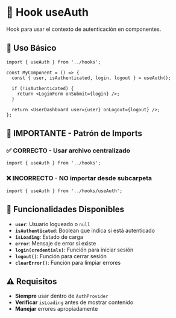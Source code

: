 # 🔐 Hook useAuth

Hook para usar el contexto de autenticación en componentes.

## 📝 **Uso Básico**

```tsx
import { useAuth } from '../hooks';

const MyComponent = () => {
  const { user, isAuthenticated, login, logout } = useAuth();
  
  if (!isAuthenticated) {
    return <LoginForm onSubmit={login} />;
  }
  
  return <UserDashboard user={user} onLogout={logout} />;
};
```

## 🚨 **IMPORTANTE - Patrón de Imports**

### **✅ CORRECTO - Usar archivo centralizado**
```tsx
import { useAuth } from '../hooks';
```

### **❌ INCORRECTO - NO importar desde subcarpeta**
```tsx
import { useAuth } from '../hooks/useAuth';
```

## 🔄 **Funcionalidades Disponibles**

- **`user`**: Usuario logueado o `null`
- **`isAuthenticated`**: Boolean que indica si está autenticado
- **`isLoading`**: Estado de carga
- **`error`**: Mensaje de error si existe
- **`login(credentials)`**: Función para iniciar sesión
- **`logout()`**: Función para cerrar sesión
- **`clearError()`**: Función para limpiar errores

## ⚠️ **Requisitos**

- **Siempre** usar dentro de `AuthProvider`
- **Verificar** `isLoading` antes de mostrar contenido
- **Manejar** errores apropiadamente
